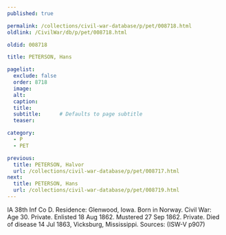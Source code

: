 ```yaml
---
published: true

permalink: /collections/civil-war-database/p/pet/008718.html
oldlink: /CivilWar/db/p/pet/008718.html

oldid: 008718

title: PETERSON, Hans

pagelist:
  exclude: false
  order: 8718
  image: 
  alt:
  caption:
  title:
  subtitle:      # Defaults to page subtitle
  teaser:

category: 
  - P 
  - PET

previous:
  title: PETERSON, Halvor
  url: /collections/civil-war-database/p/pet/008717.html  
next:
  title: PETERSON, Hans
  url: /collections/civil-war-database/p/pet/008719.html   
---
```

IA 38th Inf Co D. Residence: Glenwood, Iowa. Born in Norway. Civil War: Age 30. Private. Enlisted 18 Aug 1862. Mustered 27 Sep 1862. Private. Died of disease 14 Jul 1863, Vicksburg, Mississippi. Sources: (ISW-V p907)